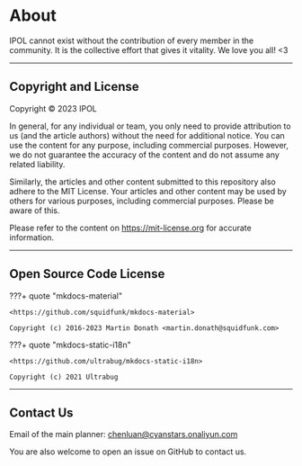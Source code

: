 # About

IPOL cannot exist without the contribution of every member in the community. It is the collective effort that gives it vitality. We love you all! <3

---

## Copyright and License

Copyright © 2023 IPOL

In general, for any individual or team, you only need to provide attribution to us (and the article authors) without the need for additional notice. You can use the content for any purpose, including commercial purposes. However, we do not guarantee the accuracy of the content and do not assume any related liability.

Similarly, the articles and other content submitted to this repository also adhere to the MIT License. Your articles and other content may be used by others for various purposes, including commercial purposes. Please be aware of this.

Please refer to the content on <https://mit-license.org> for accurate information.

---

## Open Source Code License

???+ quote "mkdocs-material"

    <https://github.com/squidfunk/mkdocs-material>

    Copyright (c) 2016-2023 Martin Donath <martin.donath@squidfunk.com>

???+ quote "mkdocs-static-i18n"

    <https://github.com/ultrabug/mkdocs-static-i18n>

    Copyright (c) 2021 Ultrabug

---

## Contact Us

Email of the main planner: <chenluan@cyanstars.onaliyun.com>

You are also welcome to open an issue on GitHub to contact us.